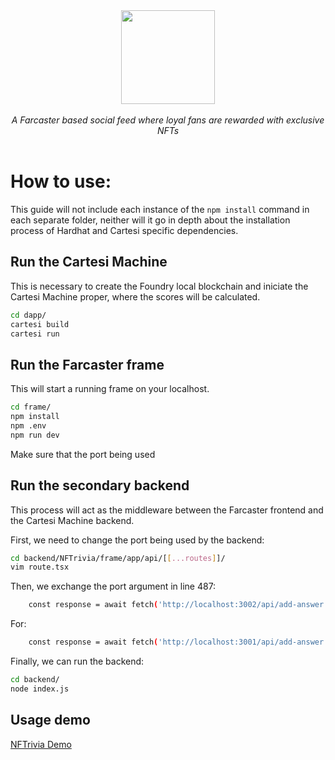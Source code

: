<div align="center">
    <img src="https://github.com/Mugen-Builders/.github/assets/153661799/7ed08d4c-89f4-4bde-a635-0b332affbd5d" width="150" height="150">
</div>
<br>
<div align="center">
    <i>A Farcaster based social feed where loyal fans are rewarded with exclusive NFTs</i>
</div>
<div align="center">
</div>
<br>

# How to use:
This guide will not include each instance of the ```npm install``` command in each separate folder, neither will it go in depth about the installation process of Hardhat and Cartesi specific dependencies.

## Run the Cartesi Machine
This is necessary to create the Foundry local blockchain and iniciate the Cartesi Machine proper, where the scores will be calculated.
```Bash
cd dapp/
cartesi build
cartesi run
```

## Run the Farcaster frame
This will start a running frame on your localhost.
```Bash
cd frame/
npm install
npm .env
npm run dev
```
Make sure that the port being used 

## Run the secondary backend
This process will act as the middleware between the Farcaster frontend and the Cartesi Machine backend. 

First, we need to change the port being used by the backend:
```Bash
cd backend/NFTrivia/frame/app/api/[[...routes]]/
vim route.tsx
```

Then, we exchange the port argument in line 487:
```Bash
    const response = await fetch('http://localhost:3002/api/add-answer', {
```
For:
```Bash
    const response = await fetch('http://localhost:3001/api/add-answer', {
```

Finally, we can run the backend:
```Bash
cd backend/
node index.js
```

## Usage demo
[NFTrivia Demo](https://drive.google.com/drive/folders/16RIFc13d1s0pCfSSfdb89fLavsVd7XwS)
